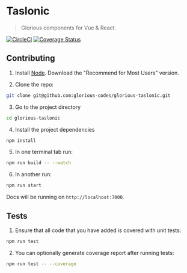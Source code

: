 # Taslonic
> Glorious components for Vue & React.

[![CircleCI](https://circleci.com/gh/glorious-codes/glorious-taslonic.svg?style=svg)](https://circleci.com/gh/glorious-codes/glorious-taslonic)
[![Coverage Status](https://coveralls.io/repos/github/glorious-codes/glorious-taslonic/badge.svg)](https://coveralls.io/github/glorious-codes/glorious-taslonic)

## Contributing

1. Install [Node](https://nodejs.org/en/). Download the "Recommend for Most Users" version.

2. Clone the repo:
``` bash
git clone git@github.com:glorious-codes/glorious-taslonic.git
```

3. Go to the project directory
``` bash
cd glorious-taslonic
```

4. Install the project dependencies
``` bash
npm install
```

5. In one terminal tab run:
``` bash
npm run build -- --watch
```

6. In another run:
``` bash
npm run start
```

Docs will be running on `http://localhost:7000`.

## Tests

1. Ensure that all code that you have added is covered with unit tests:
``` bash
npm run test
```

2. You can optionally generate coverage report after running tests:
``` bash
npm run test -- --coverage
```
